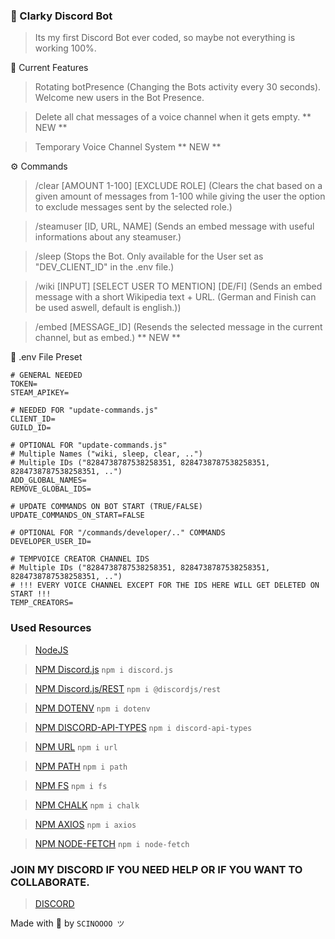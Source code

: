 
### 🤖 Clarky Discord Bot 

> Its my first Discord Bot ever coded, so maybe not everything is working 100%.

🌟 Current Features

> Rotating botPresence (Changing the Bots activity every 30 seconds). Welcome new users in the Bot Presence.

> Delete all chat messages of a voice channel when it gets empty. ** NEW **

> Temporary Voice Channel System ** NEW ** 


⚙️ Commands

> /clear [AMOUNT 1-100] [EXCLUDE ROLE] (Clears the chat based on a given amount of messages from 1-100 while giving the user the option to exclude messages sent by the selected role.)

> /steamuser [ID, URL, NAME] (Sends an embed message with useful informations about any steamuser.)

> /sleep (Stops the Bot. Only available for the User set as "DEV_CLIENT_ID" in the .env file.)

> /wiki [INPUT] [SELECT USER TO MENTION] [DE/FI] (Sends an embed message with a short Wikipedia text + URL. (German and Finish can be used aswell, default is english.))

> /embed [MESSAGE_ID] (Resends the selected message in the current channel, but as embed.) ** NEW **


📝 .env File Preset

```
# GENERAL NEEDED
TOKEN=
STEAM_APIKEY=

# NEEDED FOR "update-commands.js"
CLIENT_ID=
GUILD_ID=

# OPTIONAL FOR "update-commands.js"
# Multiple Names ("wiki, sleep, clear, ..")
# Multiple IDs ("8284738787538258351, 8284738787538258351, 8284738787538258351, ..")
ADD_GLOBAL_NAMES=
REMOVE_GLOBAL_IDS=

# UPDATE COMMANDS ON BOT START (TRUE/FALSE)
UPDATE_COMMANDS_ON_START=FALSE

# OPTIONAL FOR "/commands/developer/.." COMMANDS
DEVELOPER_USER_ID=

# TEMPVOICE CREATOR CHANNEL IDS
# Multiple IDs ("8284738787538258351, 8284738787538258351, 8284738787538258351, ..")
# !!! EVERY VOICE CHANNEL EXCEPT FOR THE IDS HERE WILL GET DELETED ON START !!!
TEMP_CREATORS=
```

### Used Resources

> [NodeJS](https://nodejs.org/en) 

> [NPM Discord.js](https://www.npmjs.com/package/discord.js?activeTab=readme) `npm i discord.js`

> [NPM Discord.js/REST](https://www.npmjs.com/package/@discordjs/rest) `npm i @discordjs/rest`

> [NPM DOTENV](https://www.npmjs.com/package/dotenv) `npm i dotenv`

> [NPM DISCORD-API-TYPES](https://www.npmjs.com/package/discord-api-types) `npm i discord-api-types`

> [NPM URL](https://www.npmjs.com/package/url) `npm i url`

> [NPM PATH](https://www.npmjs.com/package/path) `npm i path`

> [NPM FS](https://www.npmjs.com/package/fs) `npm i fs`

> [NPM CHALK](https://www.npmjs.com/package/chalk) `npm i chalk`

> [NPM AXIOS](https://www.npmjs.com/package/axios) `npm i axios`

> [NPM NODE-FETCH](https://www.npmjs.com/package/node-fetch) `npm i node-fetch`

### JOIN MY DISCORD IF YOU NEED HELP OR IF YOU WANT TO COLLABORATE.

> [DISCORD](https://www.discord.gg/6TUKHPSgAW)


Made with 💖 by `SCINOOOO ツ`